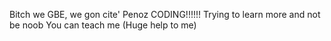Bitch we GBE, we gon cite'
Penoz CODING!!!!!!
Trying to learn more and not be noob
You can teach me (Huge help to me) 
